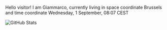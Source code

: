 Hello visitor! I am Giammarco, currently living in space coordinate Brussels and time coordinate Wednesday, 1 September, 08:07 CEST

![GitHub Stats](https://github-readme-stats.vercel.app/api?username=grcasanova)

